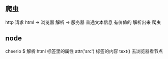 ## 爬虫

http 请求
html -> 浏览器  解析
     -> 服务器  普通文本信息 有价值的 解析出来 爬虫

## node

  cheerio $ 解析 html  标签里的属性 attr('src')  标签的内容 text()
  去浏览器看节点